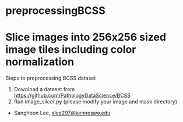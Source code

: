 # preprocessingBCSS
# Slice images into 256x256 sized image tiles including color normalization
Steps to preprocessing BCSS dataset
1. Download a dataset from https://github.com/PathologyDataScience/BCSS
2. Run image_slicer.py (please modify your image and mask directory)
- Sanghoon Lee, slee297@kennesaw.edu
